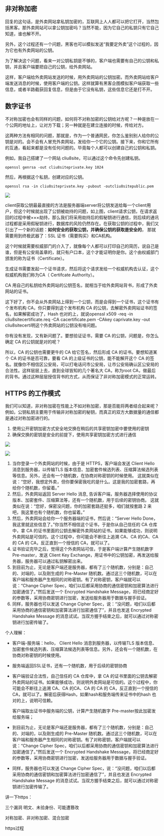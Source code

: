 ## 非对称加密

回复的这句话，是外卖网站拿私钥加密的，互联网上人人都可以把它打开，当然包括黑客。那外卖网站可以拿公钥加密吗？当然不能，因为它自己的私钥只有它自己知道，谁也解不开。

另外，这个过程还有一个问题，黑客也可以模拟发送“我要定外卖”这个过程的，因为它也有外卖网站的公钥。

为了解决这个问题，看来一对公钥私钥是不够的，客户端也需要有自己的公钥和私钥，并且客户端要把自己的公钥，给外卖网站。

这样，客户端给外卖网站发送的时候，用外卖网站的公钥加密。而外卖网站给客户端发送消息的时候，使用客户端的公钥。这样就算有黑客企图模拟客户端获取一些信息，或者半路截获回复信息，但是由于它没有私钥，这些信息它还是打不开。

## 数字证书

不对称加密也会有同样的问题，如何将不对称加密的公钥给对方呢？一种是放在一个公网的地址上，让对方下载；另一种就是在建立连接的时候，传给对方。

这两种方法有相同的问题，那就是，作为一个普通网民，你怎么鉴别别人给你的公钥是对的。会不会有人冒充外卖网站，发给你一个它的公钥。接下来，你和它所有的互通，看起来都是没有任何问题的。毕竟每个人都可以创建自己的公钥和私钥。

例如，我自己搭建了一个网站 cliu8site，可以通过这个命令先创建私钥。

```shell
openssl genrsa -out cliu8siteprivate.key 1024
```

然后，再根据这个私钥，创建对应的公钥。

```shell
openssl rsa -in cliu8siteprivate.key -pubout -outcliu8sitepublic.pem
```

![](D:\Work\TyporaNotes\note\计算机网络\趣谈网络协议知识点\pict\15-3.png)

client获取公钥最最直接的方法是服务器端server将公钥发送给每一个client用户，但这个时候就出现了公钥被劫持的问题，如上图，client请求公钥，在请求返回的过程中被×××劫持，那么我们将采用劫持后的假秘钥进行通信，则后续的通讯过程都是采用假秘钥进行，数据库的风险仍然存在。在获取公钥的过程中，我们又引出了一个新的话题：**如何安全的获取公钥，并确保公钥的获取是安全的**， 那就需要用到终极武器了：SSL 证书（需要购买）和CA机构。

这个时候就需要权威部门的介入了，就像每个人都可以打印自己的简历，说自己是谁，但是有公安局盖章的，就只有户口本，这个才能证明你是你。这个由权威部门颁发的称为证书（Certificate）。

生成证书需要发起一个证书请求，然后将这个请求发给一个权威机构去认证，这个权威机构我们称为CA（ Certifcate Authority）。

CA 用自己的私钥给外卖网站的公钥签名，就相当于给外卖网站背书，形成了外卖网站的证书。

这下好了，你不会从外卖网站上得到一个公钥，而是会得到一个证书，这个证书有个发布机构 CA，你只要得到这个发布机构 CA 的公钥，去解密外卖网站证书的签名，如果解密成功了，Hash 也对的上，就说openssl x509 -req -in cliu8sitecertificate.req -CA cacertificate.pem -CAkey caprivate.key -out cliu8sitecerti明这个外卖网站的公钥没有啥问题。

你有没有发现，又有新问题了。要想验证证书，需要 CA 的公钥，问题是，你怎么确定 CA 的公钥就是对的呢？

所以，CA 的公钥也需要更牛的 CA 给它签名，然后形成 CA 的证书。要想知道某个 CA 的证书是否可靠，要看 CA 的上级证书的公钥，能不能解开这个 CA 的签名。就像你不相信区公安局，可以打电话问市公安局，让市公安局确认区公安局的合法性。这样层层上去，直到全球皆知的几个著名大 CA，称为root CA，做最后的背书。通过这种层层授信背书的方式，从而保证了非对称加密模式的正常运转。

## HTTPS 的工作模式
我们可以知道，非对称加密在性能上不如对称加密，那是否能将两者结合起来呢？例如，公钥私钥主要用于传输非对称加密的秘钥，而真正的双方大数据量的通信都是通过对称加密进行的。

1. 使用公开密钥加密方式安全地交换在稍后的共享密钥加密中要使用的密钥
2. 确保交换的密钥是安全的前提下，使用共享密钥加密方式进行通信

![](D:\Work\TyporaNotes\note\计算机网络\趣谈网络协议知识点\pict\15-1.png)

![](D:\Work\TyporaNotes\note\计算机网络\趣谈网络协议知识点\pict\15-2.png)

1. 当你登录一个外卖网站的时候，由于是 HTTPS，客户端会发送 Client Hello 消息到服务器，以传输TLS 版本信息、加密套件候选列表、压缩算法候选列表等信息。另外，还会有一个随机数，在协商对称密钥的时候使用。
   这就类似在说：“您好，我想定外卖，但你要保密我吃的是什么。这是我的加密套路，再给你个随机数，你留着。”
2. 然后，外卖网站返回 Server Hello 消息, 告诉客户端，服务器选择使用的协议版本、加密套件、压缩算法等，还有一个随机数，用于后续的密钥协商。
   这就类似在说：“您好，保密没问题，你的加密套路还挺多，咱们就按套路 2 来吧，我这里也有个随机数，你也留着。”
3. 然后，外卖网站会给你一个服务器端的证书，然后说：“Server Hello Done，我这里就这些信息了。”你当然不相信这个证书，于是你从自己信任的 CA 仓库中，拿 CA 的证书里面的公钥去解密外卖网站的证书。如果能够成功，则说明外卖网站是可信的。这个过程中，你可能会不断往上追溯 CA、CA 的CA、CA 的 CA 的 CA，反正直到一个授信的 CA，就可以了。
4. 证书验证完毕之后，觉得这个外卖网站可信，于是客户端计算产生随机数字 Pre-master，发送 Client Key Exchange，用证书中的公钥加密，再发送给服务器，服务器可以通过私钥解密出来。
5. 到目前为止，无论是客户端还是服务器，都有了三个随机数，分别是：自己的、对端的，以及刚生成的
   Pre-Master 随机数。通过这三个随机数，可以在客户端和服务器产生相同的对称密钥。有了对称密钥，客户端就可以说：“Change Cipher Spec，咱们以后都采用协商的通信密钥和加密算法进行加密通信了。”然后发送一个 Encrypted Handshake Message，将已经商定好的参数等，采用协商密钥进行加密，发送给服务器用于数据与握手验证。
6. 同样，服务器也可以发送 Change Cipher Spec，说：“没问题，咱们以后都采用协商的通信密钥和加密算法进行加密通信了”，并且也发送 Encrypted Handshake Message 的消息试试。当双方握手结束之后，就可以通过对称密钥进行加密传输了。



个人理解：

* 客户端-服务端：hello， Client Hello 消息到服务器，以传输TLS 版本信息、加密套件候选列表、压缩算法候选列表等信息。另外，还会有一个随机数，在协商对称密钥的时候使用。

* 服务端返回SSL证书，还有一个随机数，用于后续的密钥协商

* 客户端验证合法性，自己信任的 CA 仓库中，拿 CA 的证书里面的公钥去解密外卖网站的证书。如果能够成功，则说明外卖网站是可信的。这个过程中，你可能会不断往上追溯 CA、CA 的CA、CA 的 CA 的 CA，反正直到一个授信的 CA，就可以了。解密后获得Hash，如果hash和服务端传来证书中的hash 也对的上，说明可信赖。

  客户端取出证书中服务端的公钥，计算产生随机数字 Pre-master按此加密发给服务端；

* 到目前为止，无论是客户端还是服务器，都有了三个随机数，分别是：自己的、对端的，以及刚生成的
  Pre-Master 随机数。通过这三个随机数，可以在客户端和服务器产生相同的对称密钥。有了对称密钥，客户端就可以说：“Change Cipher Spec，咱们以后都采用协商的通信密钥和加密算法进行加密通信了。”然后发送一个 Encrypted Handshake Message，将已经商定好的参数等，采用协商密钥进行加密，发送给服务器用于数据与握手验证。

* 同样，服务器也可以发送 Change Cipher Spec，说：“没问题，咱们以后都采用协商的通信密钥和加密算法进行加密通信了”，并且也发送 Encrypted Handshake Message 的消息试试。当双方握手结束之后，就可以通过对称密钥进行加密传输了。





讲一下https：

三个漏洞 明文、未验身份、可能遭篡改

对称加密、非对称加密、混合加密

https过程